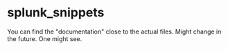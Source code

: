 # splunk_snippets
You can find the "documentation" close to the actual files. Might change in the future. One might see.
